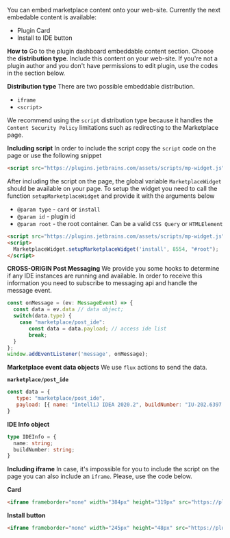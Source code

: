 [//]: # (title: Embeddable Content)  

You can embed marketplace content onto your web-site. Currently the next embedable content is available:

 - Plugin Card
 - Install to IDE button

**How to**
Go to the plugin dashboard embeddable content section. Choose the **distribution type**. Include this content on your web-site. If you're not a plugin author and you don't have permissions to edit plugin, use the codes in the section below.


**Distribution type**
There are two possible embeddable distribution. 
 - `iframe`
 - `<script>`
 
We recommend using the `script` distribution type because it handles the `Content Security Policy` limitations such as redirecting to the Marketplace page.

**Including script**
In order to include the script copy the `script` code on the page or use the following snippet
```html
<script src="https://plugins.jetbrains.com/assets/scripts/mp-widget.js"></script>
```
After including the script on the page, the global variable `MarketplaceWidget` should be available on your page. To setup the widget you need to call the function `setupMarketplaceWidget` and provide it with the arguments below

 - `@param type` - `card` or `install`
 - `@param id`     - plugin id
 - `@param root` - the root container. Can be a valid `CSS Query` or `HTMLElement`

```html
<script src="https://plugins.jetbrains.com/assets/scripts/mp-widget.js"></script>
<script>  
  MarketplaceWidget.setupMarketplaceWidget('install', 8554, "#root");  
</script>
```

**CROSS-ORIGIN Post Messaging**
We provide you some hooks to determine if any IDE instances are running and available. In order to receive this information you need to subscribe to messaging api and handle the message event.
```javascript
const onMessage = (ev: MessageEvent) => {  
  const data = ev.data // data object;
  switch(data.type) {
    case "marketplace/post_ide":
       const data = data.payload; // access ide list
       break;  
  }  
};
window.addEventListener('message', onMessage);
```
**Marketplace event data objects**
We use `flux` actions to send the data. 

**`marketplace/post_ide`**
```javascript
const data = { 
   type: "marketplace/post_ide", 
   payload: [{ name: "IntelliJ IDEA 2020.2", buildNumber: "IU-202.6397.94"}]
}
```
**IDE Info object**
```typescript
type IDEInfo = {
  name: string;
  buildNumber: string;
}
```

**Including iframe**
In case, it's impossible for you to include the script on the page you can also include an `iframe`. Please, use the code below.

**Card**
```html
<iframe frameborder="none" width="384px" height="319px" src="https://plugins.jetbrains.com/embeddable/card/<id>"></iframe>
```

**Install button**
```html
<iframe frameborder="none" width="245px" height="48px" src="https://plugins.jetbrains.com/embeddable/install/1347"></iframe>
```
